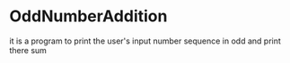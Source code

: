 # OddNumberAddition
it is a program to print the user's input number sequence in odd and print there sum

